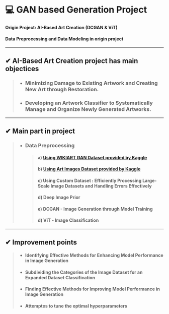 # 💻 GAN based Generation Project
#### Origin Project: AI-Based Art Creation (DCGAN & ViT)
#### Data Preprocessing and Data Modeling in origin project
***
## ✔ AI-Based Art Creation project has main objectices
>* ### Minimizing Damage to Existing Artwork and Creating New Art through Restoration.   
>* ### Developing an Artwork Classifier to Systematically Manage and Organize Newly Generated Artworks.   
  
 ***
## ✔ Main part in project
>* ### Data Preprocessing
>     >#### a) [Using WIKIART GAN Dataset provided by Kaggle](https://www.kaggle.com/datasets/prasoonkottarathil/wikiart-gan)
>     >#### b) [Using Art Images Dataset provided by Kaggle](https://www.kaggle.com/datasets/thedownhill/art-images-drawings-painting-sculpture-engraving)
>     >#### c) Using Custom Dataset : Efficiently Processing Large-Scale Image Datasets and Handling Errors Effectively
>     >#### d) Deep Image Prior 
>     >#### e) DCGAN - Image Generation through Model Training
>     >#### d) ViT - Image Classification


***
## ✔ Improvement points
 >* #### Identifying Effective Methods for Enhancing Model Performance in Image Generation
 >* #### Subdividing the Categories of the Image Dataset for an Expanded Dataset Classification
 >* #### Finding Effective Methods for Improving Model Performance in Image Generation
 >* #### Attemptes to tune the optimal hyperparameters 


  

  
